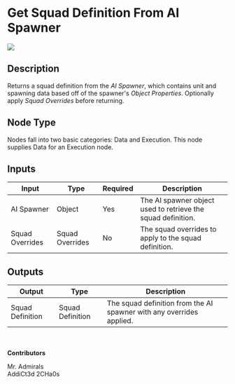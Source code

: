 # Get Squad Definition From AI Spawner

![](../../../.gitbook/assets/get-squad-definition-from-ai-spawner.png)

## Description
Returns a squad definition from the _AI Spawner_, which contains unit and spawning data based off of the spawner's _Object Properties_. Optionally apply _Squad Overrides_ before returning.

## Node Type
Nodes fall into two basic categories: Data and Execution. This node supplies Data for an Execution node.

## Inputs

| Input           | Type            | Required | Description                                                  |
| --------------- | --------------- | -------- | ------------------------------------------------------------ |
| AI Spawner      | Object          | Yes      | The AI spawner object used to retrieve the squad definition. |
| Squad Overrides | Squad Overrides | No       | The squad overrides to apply to the squad definition.        |

## Outputs

| Output           | Type             | Description                                                          |
| ---------------- | ---------------- | -------------------------------------------------------------------- |
| Squad Definition | Squad Definition | The squad definition from the AI spawner with any overrides applied. |

\
\
**Contributors**

Mr. Admirals\
AddiCt3d 2CHa0s
